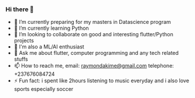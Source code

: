 ### Hi there 👋

- 🔭 I’m currently preparing for my masters in Datascience program
- 🌱 I’m currently learning Python
- 👯 I’m looking to collaborate on good and interesting flutter/Python projects
- 🤗 I'm also a ML/AI enthusiast
- 💬 Ask me about flutter, computer programming and any tech related stuffs
- 📫 How to reach me,
    email: raymondakime@gmail.com
    telephone: +237676084724
- ⚡ Fun fact: i spent like 2hours listening to music everyday and i also love sports especially soccer

